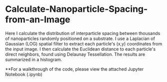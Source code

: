 # Calculate-Nanoparticle-Spacing-from-an-Image
Here I calculate the distribution of interparticle spacing between thousands of nanoparticles randomly positioned on a substrate. I use a Laplacian of Gaussian (LOG) spatial filter to extract each particle's (x,y) coordinates from the input image. I then calculate the Euclidean distance to each particle's direct neighbors, found using Delaunay Tessellation. The results are summarized in a histogram. 


**For a walkthrough of the code, please view the attached Jupyter Notebook (.ipynb)

